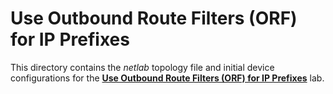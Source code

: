 # Use Outbound Route Filters (ORF) for IP Prefixes

This directory contains the *netlab* topology file and initial device configurations for the **[Use Outbound Route Filters (ORF) for IP Prefixes](../../docs/policy/f-orf.md)** lab.
